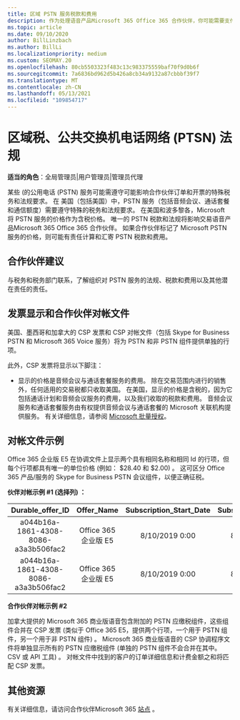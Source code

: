 ```yaml
---
title: 区域 PSTN 服务税款和费用
description: 作为处理语音产品Microsoft 365 Office 365 合作伙伴，你可能需要支付 PSTN 服务的区域税、费用或法规要求。
ms.topic: article
ms.date: 09/10/2020
author: BillLinzbach
ms.author: BillLi
ms.localizationpriority: medium
ms.custom: SEOMAY.20
ms.openlocfilehash: 80cb5503323f483c13c983375559baf70f9d0b6f
ms.sourcegitcommit: 7a6836bd962d5b426a8cb34a9132a87cbbbf39f7
ms.translationtype: MT
ms.contentlocale: zh-CN
ms.lasthandoff: 05/13/2021
ms.locfileid: "109854717"
---
```

# <a name="regional-taxes-regulations-for-public-switched-telephone-network-ptsn-services"></a>区域税、公共交换机电话网络 (PTSN) 法规

**适当的角色**：全局管理员|用户管理员|管理员代理

某些 (的公用电话 (PSTN) 服务可能需遵守可能影响合作伙伴订单和开票的特殊税务和法规要求。 在 美国（包括美国）中，PSTN 服务（包括音频会议、通话套餐和通信额度）需要遵守特殊的税务和法规要求。 在美国和波多黎各，Microsoft 将 PSTN 服务的价格作为含税价格。  唯一的 PSTN 税款和法规将影响交易语音产品Microsoft 365 Office 365 合作伙伴。  如果合作伙伴标记了 Microsoft PSTN 服务的价格，则可能有责任计算和汇寄 PSTN 税款和费用。

## <a name="partner-recommendations"></a>合作伙伴建议

与税务和税务部门联系，了解组织对 PSTN 服务的法规、税款和费用以及其他潜在责任的责任。

## <a name="invoice-presentation-and-partner-reconciliation-file"></a>发票显示和合作伙伴对帐文件

美国、墨西哥和加拿大的 CSP 发票和 CSP 对帐文件（包括 Skype for Business PSTN 和 Microsoft 365 Voice 服务）将为 PSTN 和非 PSTN 组件提供单独的行项。

此外，CSP 发票将显示以下脚注：

* 显示的价格是音频会议与通话套餐服务的费用。  除在交易范围内进行的销售外，任何适用的交易税都只收取美国。  在美国，显示的价格是含税的，因为它包括通话计划和音频会议服务的费用，以及我们收取的税款和费用。  音频会议服务和通话套餐服务由有权提供音频会议与通话套餐的 Microsoft 关联机构提供服务。  有关详细信息，请参阅 [Microsoft 批量授权](https://go.microsoft.com/fwlink/?LinkId=690247)。

## <a name="reconciliation-file-example"></a>对帐文件示例

Office 365 企业版 E5 在协调文件上显示两个具有相同名称和相同 Id 的行项，但每个行项都具有唯一的单位价格 (例如： $28.40 和 $2.00) 。 这可区分 Office 365 产品/服务的 Skype for Business PSTN 会议组件，以便正确征税。

**伙伴对帐示例 #1 (选择列) ：**

|**Durable_offer_ID**|**Offer_Name**|**Subscription_Start_Date**|**Subscription_End_Date**|**Charge_Start_Date**|**Charge_End_Date**|**Charge_Type**|**Unit_Price**|
|:----:|:----:|:----:|:----:|:----:|:----:|:----:|:----:|
|a044b16a-1861-4308-8086-a3a3b506fac2   |Office 365 企业版 E5   |8/10/2019 0:00   |8/11/2019 0:00   |8/11/2019 0:00|9/10/2019 0:00   |周期费用   |28.40   |
|a044b16a-1861-4308-8086-a3a3b506fac2   |Office 365 企业版 E5   |8/10/2019 0:00   |8/11/2019 0:00   |8/11/2019 0:00   |9/10/2019 0:00   |周期费用   |2.00   |

**合作伙伴对帐示例 #2**

加拿大提供的 Microsoft 365 商业版语音包含附加的 PSTN 应缴税组件，这些组件合并在 CSP 发票 (类似于 Office 365 E5，提供两个行项，一个用于 PSTN 组件，另一个用于非 PSTN 组件) 。  Microsoft 365 商业版语音的 CSP 协调程序文件将单独显示所有的 PSTN 应缴税组件 (单独的 PSTN 组件不会合并在其中。CSV 或 API 工具) 。  对帐文件中找到的客户的订单详细信息和计费金额之和将匹配 CSP 发票。

## <a name="additional-resources"></a>其他资源
有关详细信息，请访问合作伙伴Microsoft 365 [站点](https://www.microsoft.com/microsoft-365/partners/) 。

